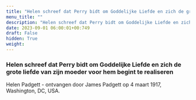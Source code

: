 ```yaml
---
title: "Helen schreef dat Perry bidt om Goddelijke Liefde en zich de grote liefde van zijn moeder voor hem begint te realiseren"
menu_title: ""
description: "Helen schreef dat Perry bidt om Goddelijke Liefde en zich de grote liefde van zijn moeder voor hem begint te realiseren"
date: 2023-09-01 06:00:01+00:749
draft: False
hidden: True
weight:
---
```

### Helen schreef dat Perry bidt om Goddelijke Liefde en zich de grote liefde van zijn moeder voor hem begint te realiseren

Helen Padgett - ontvangen door James Padgett op 4 maart 1917, Washington, DC, USA.
